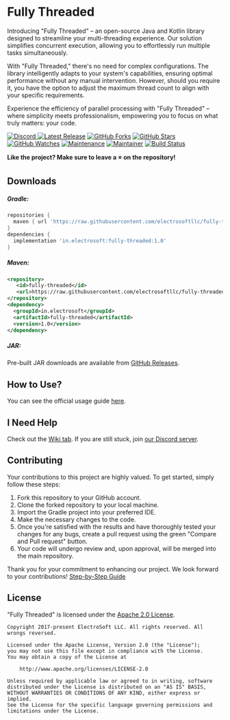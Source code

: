 # Fully Threaded

Introducing "Fully Threaded" – an open-source Java and Kotlin library designed to streamline your multi-threading experience. Our solution simplifies concurrent execution, allowing you to effortlessly run multiple tasks simultaneously.

With "Fully Threaded," there's no need for complex configurations. The library intelligently adapts to your system's capabilities, ensuring optimal performance without any manual intervention. However, should you require it, you have the option to adjust the maximum thread count to align with your specific requirements.

Experience the efficiency of parallel processing with "Fully Threaded" – where simplicity meets professionalism, empowering you to focus on what truly matters: your code.

[ ![Discord](https://canary.discordapp.com/api/guilds/729950513352933386/widget.png) ](https://discord.gg/jsSGFeR)
[ ![Latest Release](https://img.shields.io/badge/Latest%20Release-1.0-orange)](https://github.com/electrosoftllc/fully-threaded/releases/tag/1.0)
[ ![GitHub Forks](https://img.shields.io/github/forks/electrosoftllc/fully-threaded.svg?style=social&label=Fork&maxAge=2592000)](https://github.com/electrosoftllc/fully-threaded/network)
[ ![GitHub Stars](https://img.shields.io/github/stars/electrosoftllc/fully-threaded.svg?style=social&label=Star&maxAge=2592000)](https://github.com/electrosoftllc/fully-threaded/stargazers)
[ ![GitHub Watches](https://img.shields.io/github/watchers/electrosoftllc/fully-threaded.svg?style=social&label=Watch&maxAge=2592000)](https://github.com/electrosoftllc/fully-threaded/watchers)
[ ![Maintenance](https://img.shields.io/badge/Maintained%3F-yes-green.svg)](https://github.com/electrosoftllc/fully-threaded/graphs/commit-activity)
[ ![Maintainer](https://img.shields.io/badge/Maintainer-ElectroSoft-blue)](https://github.com/electrosoftllc)
[ ![Build Status](https://circleci.com/gh/electrosoftllc/fully-threaded.svg?style=svg "Build Status")](https://github.com/electrosoftllc/fully-threaded)

**Like the project? Make sure to leave a ⭐ on the repository!**

## Downloads

##### Gradle:
```gradle
repositories {
  maven { url 'https://raw.githubusercontent.com/electrosoftllc/fully-threaded/master/repo/' }
}
dependencies {
  implementation 'in.electrosoft:fully-threaded:1.0'
}
```

##### Maven:
```xml
<repository>
   <id>fully-threaded</id>
   <url>https://raw.githubusercontent.com/electrosoftllc/fully-threaded/master/repo/</url>
</repository>
<dependency>
  <groupId>in.electrosoft</groupId>
  <artifactId>fully-threaded</artifactId>
  <version>1.0</version>
</dependency>
```

##### JAR:
Pre-built JAR downloads are available from [GitHub Releases](https://github.com/electrosoftllc/fully-threaded/releases).

## How to Use?
You can see the official usage guide [here](https://github.com/electrosoftllc/fully-threaded/wiki/Usage-Examples).

## I Need Help
Check out the [Wiki tab](https://github.com/electrosoftllc/fully-threaded/wiki). If you are still stuck, join [our Discord server](https://discord.gg/jsSGFeR).

## Contributing
Your contributions to this project are highly valued. To get started, simply follow these steps:

1. Fork this repository to your GitHub account.
2. Clone the forked repository to your local machine.
3. Import the Gradle project into your preferred IDE.
4. Make the necessary changes to the code.
5. Once you're satisfied with the results and have thoroughly tested your changes for any bugs, create a pull request using the green "Compare and Pull request" button.
6. Your code will undergo review and, upon approval, will be merged into the main repository.

Thank you for your commitment to enhancing our project. We look forward to your contributions!
[Step-by-Step Guide](https://github.com/electrosoftllc/fully-threaded/wiki/Contribution-Guide)

## License
"Fully Threaded" is licensed under the [Apache 2.0 License](https://github.com/electrosoftllc/fully-threaded/wiki/License).

```
Copyright 2017-present ElectroSoft LLC. All rights reserved. All wrongs reversed.

Licensed under the Apache License, Version 2.0 (the "License");
you may not use this file except in compliance with the License.
You may obtain a copy of the License at

    http://www.apache.org/licenses/LICENSE-2.0

Unless required by applicable law or agreed to in writing, software
distributed under the License is distributed on an "AS IS" BASIS,
WITHOUT WARRANTIES OR CONDITIONS OF ANY KIND, either express or implied.
See the License for the specific language governing permissions and
limitations under the License.
```
